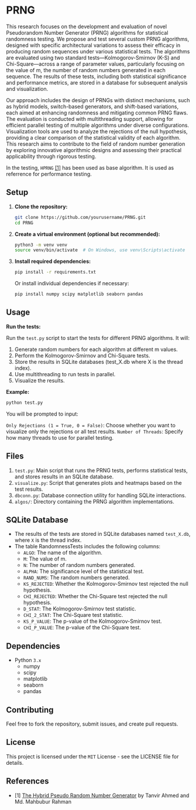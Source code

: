 # PRNG

This research focuses on the development and evaluation of novel Pseudorandom Number Generator (PRNG) algorithms for statistical randomness testing. We propose and test several custom PRNG algorithms, designed with specific architectural variations to assess their efficacy in producing random sequences under various statistical tests. The algorithms are evaluated using two standard tests—Kolmogorov-Smirnov (K-S) and Chi-Square—across a range of parameter values, particularly focusing on the value of m, the number of random numbers generated in each sequence. The results of these tests, including both statistical significance and performance metrics, are stored in a database for subsequent analysis and visualization.

Our approach includes the design of PRNGs with distinct mechanisms, such as hybrid models, switch-based generators, and shift-based variations, each aimed at enhancing randomness and mitigating common PRNG flaws. The evaluation is conducted with multithreading support, allowing for efficient parallel testing of multiple algorithms under diverse configurations. Visualization tools are used to analyze the rejections of the null hypothesis, providing a clear comparison of the statistical validity of each algorithm. This research aims to contribute to the field of random number generation by exploring innovative algorithmic designs and assessing their practical applicability through rigorous testing.

In the testing, `HPRNG` [[1]](https://github.com/hind-sagar-biswas/PRNG#References) has been used as base algorithm. It is used as referrence for performance testing.

## Setup

1. **Clone the repository:**

    ```bash
    git clone https://github.com/yourusername/PRNG.git
    cd PRNG
    ```

2. **Create a virtual environment (optional but recommended):**

    ```bash
    python3 -m venv venv
    source venv/bin/activate  # On Windows, use venv\Scripts\activate

3. **Install required dependencies:**

    ```bash
    pip install -r requirements.txt
    ```

    Or install individual dependencies if necessary:

    ```bash
    pip install numpy scipy matplotlib seaborn pandas
    ```

## Usage

**Run the tests:**

Run the `test.py` script to start the tests for different PRNG algorithms. It will:

1. Generate random numbers for each algorithm at different m values.
2. Perform the Kolmogorov-Smirnov and Chi-Square tests.
3. Store the results in SQLite databases (test_X.db where X is the thread index).
4. Use multithreading to run tests in parallel.
5. Visualize the results.

**Example:**

```bash
python test.py
```

You will be prompted to input:

`Only Rejections (1 = True, 0 = False)`: Choose whether you want to visualize only the rejections or all test results.
`Number of Threads`: Specify how many threads to use for parallel testing.

## Files

1. `test.py`: Main script that runs the PRNG tests, performs statistical tests, and stores results in an SQLite database.
2. `visualize.py`: Script that generates plots and heatmaps based on the test results.
3. `dbconn.py`: Database connection utility for handling SQLite interactions.
4. `algos/`: Directory containing the PRNG algorithm implementations.

## SQLite Database

- The results of the tests are stored in SQLite databases named `test_X.db`, where `X` is the thread index.
- The table RandomnessTests includes the following columns:
    - `ALGO`: The name of the algorithm.
    - `M`: The value of m.
    - `N`: The number of random numbers generated.
    - `ALPHA`: The significance level of the statistical test.
    - `RAND_NUMS`: The random numbers generated.
    - `KS_REJECTED`: Whether the Kolmogorov-Smirnov test rejected the null hypothesis.
    - `CHI_REJECTED`: Whether the Chi-Square test rejected the null hypothesis.
    - `D_STAT`: The Kolmogorov-Smirnov test statistic.
    - `CHI_2_STAT`: The Chi-Square test statistic.
    - `KS_P_VALUE`: The p-value of the Kolmogorov-Smirnov test.
    - `CHI_P_VALUE`: The p-value of the Chi-Square test.

## Dependencies

- Python `3.x`
    - numpy
    - scipy
    - matplotlib
    - seaborn
    - pandas

## Contributing

Feel free to fork the repository, submit issues, and create pull requests.

## License

This project is licensed under the `MIT` License - see the LICENSE file for details.

## References

- [1] [The Hybrid Pseudo Random Number Generator](https://gvpress.com/journals/IJHIT/vol9_no7/27.pdf) by Tanvir Ahmed and Md. Mahbubur Rahman
